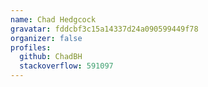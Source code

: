 ```yaml
---
name: Chad Hedgcock
gravatar: fddcbf3c15a14337d24a090599449f78
organizer: false 
profiles:
  github: ChadBH
  stackoverflow: 591097
---
```


